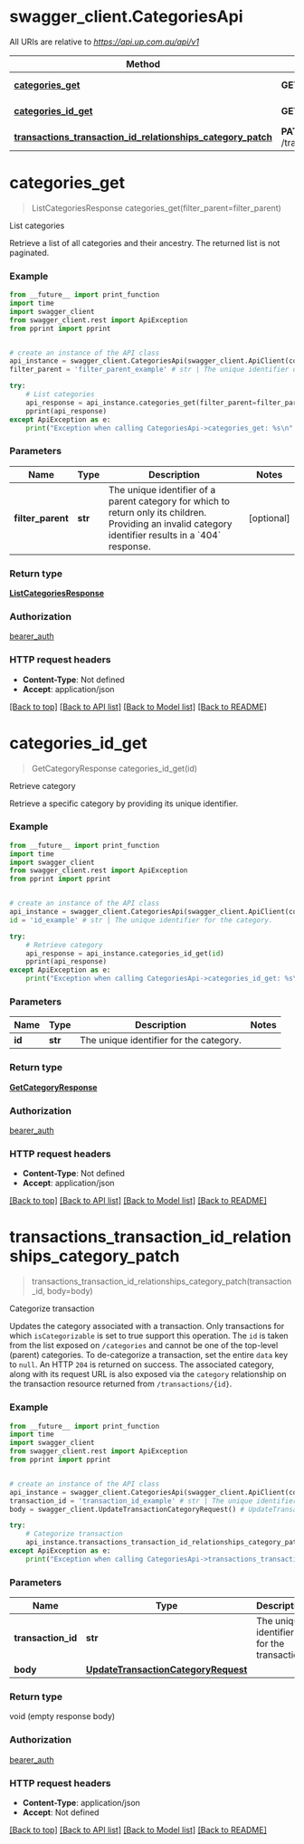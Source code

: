 # swagger_client.CategoriesApi

All URIs are relative to *https://api.up.com.au/api/v1*

Method | HTTP request | Description
------------- | ------------- | -------------
[**categories_get**](CategoriesApi.md#categories_get) | **GET** /categories | List categories
[**categories_id_get**](CategoriesApi.md#categories_id_get) | **GET** /categories/{id} | Retrieve category
[**transactions_transaction_id_relationships_category_patch**](CategoriesApi.md#transactions_transaction_id_relationships_category_patch) | **PATCH** /transactions/{transactionId}/relationships/category | Categorize transaction

# **categories_get**
> ListCategoriesResponse categories_get(filter_parent=filter_parent)

List categories

Retrieve a list of all categories and their ancestry. The returned list is not paginated. 

### Example
```python
from __future__ import print_function
import time
import swagger_client
from swagger_client.rest import ApiException
from pprint import pprint


# create an instance of the API class
api_instance = swagger_client.CategoriesApi(swagger_client.ApiClient(configuration))
filter_parent = 'filter_parent_example' # str | The unique identifier of a parent category for which to return only its children. Providing an invalid category identifier results in a `404` response.  (optional)

try:
    # List categories
    api_response = api_instance.categories_get(filter_parent=filter_parent)
    pprint(api_response)
except ApiException as e:
    print("Exception when calling CategoriesApi->categories_get: %s\n" % e)
```

### Parameters

Name | Type | Description  | Notes
------------- | ------------- | ------------- | -------------
 **filter_parent** | **str**| The unique identifier of a parent category for which to return only its children. Providing an invalid category identifier results in a &#x60;404&#x60; response.  | [optional] 

### Return type

[**ListCategoriesResponse**](ListCategoriesResponse.md)

### Authorization

[bearer_auth](../README.md#bearer_auth)

### HTTP request headers

 - **Content-Type**: Not defined
 - **Accept**: application/json

[[Back to top]](#) [[Back to API list]](../README.md#documentation-for-api-endpoints) [[Back to Model list]](../README.md#documentation-for-models) [[Back to README]](../README.md)

# **categories_id_get**
> GetCategoryResponse categories_id_get(id)

Retrieve category

Retrieve a specific category by providing its unique identifier. 

### Example
```python
from __future__ import print_function
import time
import swagger_client
from swagger_client.rest import ApiException
from pprint import pprint


# create an instance of the API class
api_instance = swagger_client.CategoriesApi(swagger_client.ApiClient(configuration))
id = 'id_example' # str | The unique identifier for the category. 

try:
    # Retrieve category
    api_response = api_instance.categories_id_get(id)
    pprint(api_response)
except ApiException as e:
    print("Exception when calling CategoriesApi->categories_id_get: %s\n" % e)
```

### Parameters

Name | Type | Description  | Notes
------------- | ------------- | ------------- | -------------
 **id** | **str**| The unique identifier for the category.  | 

### Return type

[**GetCategoryResponse**](GetCategoryResponse.md)

### Authorization

[bearer_auth](../README.md#bearer_auth)

### HTTP request headers

 - **Content-Type**: Not defined
 - **Accept**: application/json

[[Back to top]](#) [[Back to API list]](../README.md#documentation-for-api-endpoints) [[Back to Model list]](../README.md#documentation-for-models) [[Back to README]](../README.md)

# **transactions_transaction_id_relationships_category_patch**
> transactions_transaction_id_relationships_category_patch(transaction_id, body=body)

Categorize transaction

Updates the category associated with a transaction. Only transactions for which `isCategorizable` is set to true support this operation. The `id` is taken from the list exposed on `/categories` and cannot be one of the top-level (parent) categories. To de-categorize a transaction, set the entire `data` key to `null`. An HTTP `204` is returned on success. The associated category, along with its request URL is also exposed via the `category` relationship on the transaction resource returned from `/transactions/{id}`. 

### Example
```python
from __future__ import print_function
import time
import swagger_client
from swagger_client.rest import ApiException
from pprint import pprint


# create an instance of the API class
api_instance = swagger_client.CategoriesApi(swagger_client.ApiClient(configuration))
transaction_id = 'transaction_id_example' # str | The unique identifier for the transaction. 
body = swagger_client.UpdateTransactionCategoryRequest() # UpdateTransactionCategoryRequest |  (optional)

try:
    # Categorize transaction
    api_instance.transactions_transaction_id_relationships_category_patch(transaction_id, body=body)
except ApiException as e:
    print("Exception when calling CategoriesApi->transactions_transaction_id_relationships_category_patch: %s\n" % e)
```

### Parameters

Name | Type | Description  | Notes
------------- | ------------- | ------------- | -------------
 **transaction_id** | **str**| The unique identifier for the transaction.  | 
 **body** | [**UpdateTransactionCategoryRequest**](UpdateTransactionCategoryRequest.md)|  | [optional] 

### Return type

void (empty response body)

### Authorization

[bearer_auth](../README.md#bearer_auth)

### HTTP request headers

 - **Content-Type**: application/json
 - **Accept**: Not defined

[[Back to top]](#) [[Back to API list]](../README.md#documentation-for-api-endpoints) [[Back to Model list]](../README.md#documentation-for-models) [[Back to README]](../README.md)

